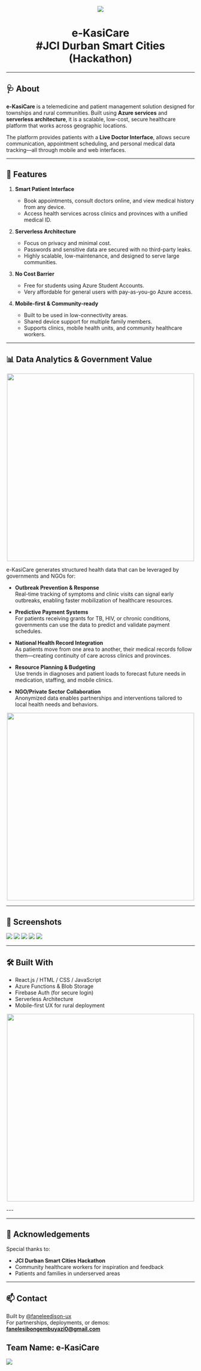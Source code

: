 <p align="center">
  <img src="https://github.com/faneleedison-ux/eKasi-Care/raw/main/logo.png" />
</p>

<h1 align="center">e-KasiCare <br/>#JCI Durban Smart Cities (Hackathon)</h1>


---

## 🩺 About

**e-KasiCare** is a telemedicine and patient management solution designed for townships and rural communities. Built using **Azure services** and **serverless architecture**, it is a scalable, low-cost, secure healthcare platform that works across geographic locations.

The platform provides patients with a **Live Doctor Interface**, allows secure communication, appointment scheduling, and personal medical data tracking—all through mobile and web interfaces.

---

## 🚀 Features

1. **Smart Patient Interface**  
   - Book appointments, consult doctors online, and view medical history from any device.
   - Access health services across clinics and provinces with a unified medical ID.

2. **Serverless Architecture**  
   - Focus on privacy and minimal cost.
   - Passwords and sensitive data are secured with no third-party leaks.
   - Highly scalable, low-maintenance, and designed to serve large communities.

3. **No Cost Barrier**  
   - Free for students using Azure Student Accounts.
   - Very affordable for general users with pay-as-you-go Azure access.

4. **Mobile-first & Community-ready**  
   - Built to be used in low-connectivity areas.
   - Shared device support for multiple family members.
   - Supports clinics, mobile health units, and community healthcare workers.

---

## 📊 Data Analytics & Government Value

<p align="center">
  <img src="https://github.com/faneleedison-ux/eKasi-Care/raw/main/Data.jpg" width="500" />
</p>

e-KasiCare generates structured health data that can be leveraged by governments and NGOs for:

- **Outbreak Prevention & Response**  
  Real-time tracking of symptoms and clinic visits can signal early outbreaks, enabling faster mobilization of healthcare resources.

- **Predictive Payment Systems**  
  For patients receiving grants for TB, HIV, or chronic conditions, governments can use the data to predict and validate payment schedules.

- **National Health Record Integration**  
  As patients move from one area to another, their medical records follow them—creating continuity of care across clinics and provinces.

- **Resource Planning & Budgeting**  
  Use trends in diagnoses and patient loads to forecast future needs in medication, staffing, and mobile clinics.

- **NGO/Private Sector Collaboration**  
  Anonymized data enables partnerships and interventions tailored to local health needs and behaviors.

<p align="center">
  <img src="https://github.com/faneleedison-ux/eKasi-Care/raw/main/grants.jpeg" width="500" />
</p>

---

## 📁 Screenshots

![](Banner.png)
![](Preview.png)
![](dashboard.jpg)
![](chat.jpg)
![](profile.jpg)

---

## 🛠️ Built With

- React.js / HTML / CSS / JavaScript
- Azure Functions & Blob Storage
- Firebase Auth (for secure login)
- Serverless Architecture
- Mobile-first UX for rural deployment


<p align="center">
  <img src="https://github.com/faneleedison-ux/eKasi-Care/raw/main/TechStack.png" width="500" />
</p>
---


---

## 🙌 Acknowledgements

Special thanks to:

- **JCI Durban Smart Cities Hackathon**  
- Community healthcare workers for inspiration and feedback  
- Patients and families in underserved areas

---

## 📫 Contact

Built by [@faneleedison-ux](https://github.com/faneleedison-ux)  
For partnerships, deployments, or demos: **fanelesibongembuyazi0@gmail.com**

	
## Team Name: e-KasiCare
![](Team.png)
